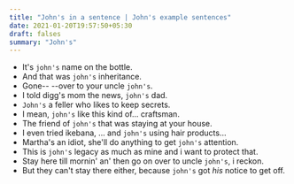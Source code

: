 ```yaml
---
title: "John's in a sentence | John's example sentences"
date: 2021-01-20T19:57:50+05:30
draft: falses
summary: "John's"
---
```

- It's `john's` name on the bottle.
- And that was `john's` inheritance.
- Gone-- --over to your uncle `john's`.
- I told digg's mom the news, `john's` dad.
- `John's` a feller who likes to keep secrets.
- I mean, `john's` like this kind of... craftsman.
- The friend of `john's` that was staying at your house.
- I even tried ikebana, ... and `john's` using hair products...
- Martha's an idiot, she'll do anything to get `john's` attention.
- This is `john's` legacy as much as mine and i want to protect that.
- Stay here till mornin' an' then go on over to uncle `john's`, i reckon.
- But they can't stay there either, because `john's` got *his* notice to get off.
                 
